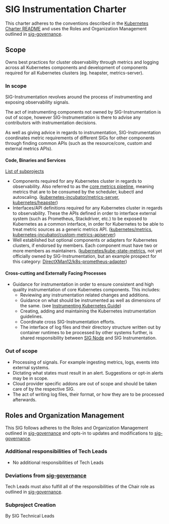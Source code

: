 # SIG Instrumentation Charter

This charter adheres to the conventions described in the [Kubernetes Charter README] and uses
the Roles and Organization Management outlined in [sig-governance].

## Scope

Owns best practices for cluster observability through metrics and logging
across all Kubernetes components and development of components required for all
Kubernetes clusters (eg. heapster, metrics-server).

### In scope

SIG-Instrumentation revolves around the process of instrumenting and exposing
observability signals.

The act of instrumenting components not owned by SIG-Instrumentation is out of
scope, however SIG-Instrumentation is there to advise any contributors with
instrumentation decisions.

As well as giving advice in regards to instrumentation, SIG-Instrumentation
coordinates metric requirements of different SIGs for other components through
finding common APIs (such as the resource/core, custom and external metrics
APIs).


#### Code, Binaries and Services

[List of subprojects](https://github.com/kubernetes/community/tree/master/sig-instrumentation#subprojects)

- Components required for any Kubernetes cluster in regards to observability. Also referred to as the [core metrics pipeline][core-metrics-pipeline], meaning metrics that are to be consumed by the scheduler, kubectl and autoscaling. ([kubernetes-incubator/metrics-server](https://github.com/kubernetes-incubator/metrics-server), [kubernetes/heapster](https://github.com/kubernetes/heapster))
- Interfaces/API definitions required for any Kubernetes cluster in regards to observability. These the APIs defined in order to interface external system (such as Prometheus, Stackdriver, etc.) to be exposed to Kubernetes as a common interface, in order for Kubernetes to be able to treat metric sources as a generic metrics API. ([kubernetes/metrics](https://github.com/kubernetes/metrics), [kubernetes-incubator/custom-metrics-apiserver](https://github.com/kubernetes-incubator/custom-metrics-apiserver))
- Well established but optional components or adapters for Kubernetes clusters, if endorsed by members. Each component must have two or more members as maintainers. ([kubernetes/kube-state-metrics](https://github.com/kubernetes/kube-state-metrics), not yet officially owned by SIG-Instrumentation, but an example prospect for this category: [DirectXMan12/k8s-prometheus-adapter](https://github.com/DirectXMan12/k8s-prometheus-adapter))

#### Cross-cutting and Externally Facing Processes

- Guidance for instrumentation in order to ensure consistent and high quality instrumentation of core Kubernetes components. This includes:
  - Reviewing any instrumentation related changes and additions.
  - Guidance on what should be instrumented as well as dimensions of the same. (see [Instrumenting Kubernetes Guide][instrumenting-kubernetes])
  - Creating, adding and maintaining the Kubernetes instrumentation guidelines.
  - Coordinate cross SIG-Instrumentation efforts.
  - The interface of log files and their directory structure written out by container runtimes to be processed by other systems further, is shared responsibility between [SIG Node](sig-node) and SIG Instrumentation.

### Out of scope

- Processing of signals. For example ingesting metrics, logs, events into external systems.
- Dictating what states must result in an alert. Suggestions or opt-in alerts may be in scope.
- Cloud provider specific addons are out of scope and should be taken care of by the respective SIG.
- The act of writing log files, their format, or how they are to be processed afterwards.

## Roles and Organization Management

This SIG follows adheres to the Roles and Organization Management outlined in [sig-governance]
and opts-in to updates and modifications to [sig-governance].

### Additional responsibilities of Tech Leads

- No additional responsibilities of Tech Leads

### Deviations from [sig-governance]

Tech Leads must also fulfill all of the responsibilities of the Chair role as outlined in [sig-governance].

### Subproject Creation

By SIG Technical Leads

[sig-governance]: https://github.com/kubernetes/community/blob/master/committee-steering/governance/sig-governance.md
[sig-node]: https://github.com/kubernetes/community/tree/master/sig-node
[sigs.yaml]: https://github.com/kubernetes/community/blob/master/sigs.yaml#L964-L1018
[Kubernetes Charter README]: https://github.com/kubernetes/community/blob/master/committee-steering/governance/README.md
[instrumenting-kubernetes]: /contributors/devel/sig-instrumentation/instrumentation.md
[core-metrics-pipeline]: https://kubernetes.io/docs/tasks/debug-application-cluster/resource-metrics-pipeline/
